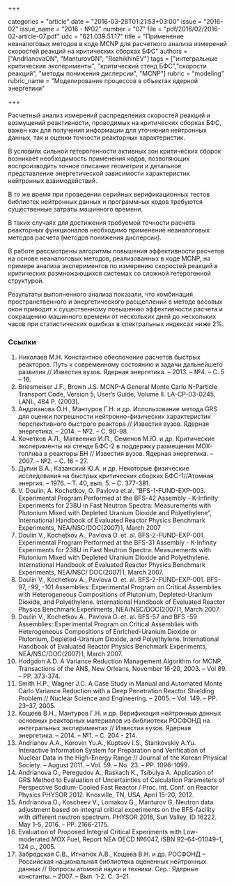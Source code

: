 +++

categories = "article"
date = "2016-03-28T01:21:53+03:00"
issue = "2016-02"
issue_name = "2016 - №02"
number = "07"
file = "pdf/2016/02/2016-02-article-07.pdf"
udc = "621.039.51.17"
title = "Применение неаналоговых методов в коде MCNP для расчетного анализа измерений скоростей реакций на критических сборках БФС"
authors = ["AndrianovaON", "ManturovGN", "RozhikhinEV"]
tags = ["интегральные критические эксперименты", "критический стенд БФС","скорости реакций", "методы понижения дисперсии", "MCNP"]
rubric = "modeling"
rubric_name = "Моделирование процессов в объектах ядерной энергетики"

+++

Расчетный анализ измерений распределения скоростей реакций и возмущений реактивности, проводимых на критических сборках БФС, важен как для получения информации для уточнения нейтронных данных, так и оценки точности реакторных характеристик. 

В условиях сильной гетерогенности активных зон критических сборок возникает необходимость применения кодов, позволяющих воспроизводить точное описание геометрии и детальное представление энергетической зависимости характеристик нейтронных взаимодействий. 

В то же время при проведении серийных верификационных тестов библиотек нейтронных данных и программных кодов требуются существенные затраты машинного времени. 

В таких случаях для достижения требуемой точности расчета реакторных функционалов необходимо применение неаналоговых методов расчета (методов понижения дисперсии). 

В работе рассмотрены алгоритмы повышения эффективности расчетов на основе неаналоговых методов, реализованных в коде MCNP, на примере анализа экспериментов по измерению скоростей реакций в критических размножающихся системах со сложной гетерогенной структурой. 

Результаты выполненного анализа показали, что комбинация пространственного и энергетического расщеплений в методе весовых окон приводит к существенному повышению эффективности расчета и сокращению машинного времени от нескольких дней до нескольких часов при статистических ошибках в спектральных индексах ниже 2%.

### Ссылки

1. Николаев М.Н. Константное обеспечение расчетов быстрых реакторов. Путь к современному состоянию и задачи дальнейшего развития // Известия вузов. Ядерная энергетика. – 2013. – №4. – С. 5 – 16.
2. Briesmeiser J.F., Brown J.S. MCNP-A General Monte Carlo N-Particle Transport Code, Version 5, User’s Guide, Volume II. LA-CP-03-0245, LANL, 484 P. (2003).
3. Андрианова О.Н., Мантуров Г.Н. и др. Использование метода GRS для оценки погрешности нейтронно-физических характеристик перспективного быстрого реактора // Известия вузов. Ядерная энергетика. – 2014. – №2. – С. 90-98.
4. Кочетков А.Л., Матвеенко И.П., Семенов М.Ю. и др. Критические эксперименты на стенде БФС-2 в поддержку размещения МОХ-топлива в реакторы БН // Известия вузов. Ядерная энергетика. – 2007. – №2. – С. 16 – 27.
5. Дулин В.А., Казанский Ю.А. и др. Некоторые физические исследования на быстрых критических сборках БФС-1//Атомная энергия. – 1976. – Т. 40, вып. 5. – С. 377-381.
6. V. Doulin, A. Kochetkov, O. Pavlova et.al. “BFS-1-FUND-EXP-003. Experimental Program Performed at the BFS-42 Assembly - K-Infinity Experiments for 238U in Fast Neutron Spectra: Measurements with Plutonium Mixed with Depleted Uranium Dioxide and Polyethylene”, International Handbook of Evaluated Reactor Physics Benchmark Experiments, NEA/NSC/DOC(2007)1, March 2007
7. Doulin V., Kochetkov A., Pavlova O. et. al. BFS-2-FUND-EXP-001. Experimental Program Performed at the BFS-31 Assembly - K-Infinity Experiments for 238U in Fast Neutron Spectra: Measurements with Plutonium Mixed with Depleted Uranium Dioxide and Polyethylene. International Handbook of Evaluated Reactor Physics Benchmark Experiments, NEA/NSC/ DOC(2007)1, March 2007.
8. Doulin V., Kochetkov A., Pavlova O. et. al. BFS-2-FUND-EXP-001. BFS-97, -99, -101 Assemblies: Experimental Program on Critical Assemblies with Heterogeneous Compositions of Plutonium, Depleted-Uranium Dioxide, and Polyethylene. International Handbook of Evaluated Reactor Physics Benchmark Experiments, NEA/NSC/DOC(2007)1, March 2007.
9. Doulin V., Kochetkov A., Pavlova O. et. al. BFS-57 and BFS -59 Assemblies: Experimental Program on Critical Assemblies with Heterogeneous Compositions of Enriched-Uranium Dioxide or Plutonium, Depleted-Uranium Dioxide, and Polyethylene. International Handbook of Evaluated Reactor Physics Benchmark Experiments, NEA/NSC/DOC(2007)1, March 2007.
10. Hodgdon A.D. A Variance Reduction Management Algorithm for MCNP, Transactions of the ANS, New Orleans, November 16-20, 2003. – Vol 89. – PP. 373-374.
11. Smith H.P., Wagner J.C. A Case Study in Manual and Automated Monte Carlo Variance Reduction with a Deep Penetration Reactor Shielding Problem // Nuclear Science and Engineering. – 2005. – Vol. 149. – PP. 23–37, 2005.
12. Кощеев В.Н., Мантуров Г.Н. и др. Верификация нейтронных данных основных реакторных материалов из библиотеки РОСФОНД на интегральных экспериментах // Известия вузов. Ядерная энергетика. – 2014. – №1. – С. 204 - 214.
13. Andrianov A.A., Korovin Yu.A., Kuptsov I.S., Stankovskiy A.Yu. Interactive Information System for Preparation and Verification of Nuclear Data in the High-Energy Range // Journal of the Korean Physical Society. – August 2011. – Vol. 59. – No. 23. – PP. 1096-1099.
14. Andrianova O., Peregudov A., Raskach K., Tsibulya A. Application of GRS Method to Evaluation of Uncertainties of Calculation Parameters of Perspective Sodium-Cooled Fast Reactor / Proc. Int. Conf. on Reactor Physics PHYSOR 2012. Knoxville, TN, USA, April 15-20, 2012.
15. Andrianova O., Koscheev V., Lomakov G., Manturov G. Neutron data adjustment based on integral critical experiments on the BFS-facility with different neutron spectrum. PHYSOR 2016, Sun Valley, ID 16222. May 1–5, 2016. – PP. 2166-2175.
16. Evaluation of Proposed Integral Critical Experiments with Low-moderated MOX Fuel, Report NEA OECD №6047, ISBN 92–64–01049–1, 124 p., 2005.
17. Забродская С.В., Игнатюк А.В., Кощеев В.Н. и др. РОСФОНД – Российская национальная библиотека оцененных нейтронных данных // Вопросы атомной науки и техники. Сер.: Ядерные константы. – 2007. – Вып. 1-2. С. 3–21.